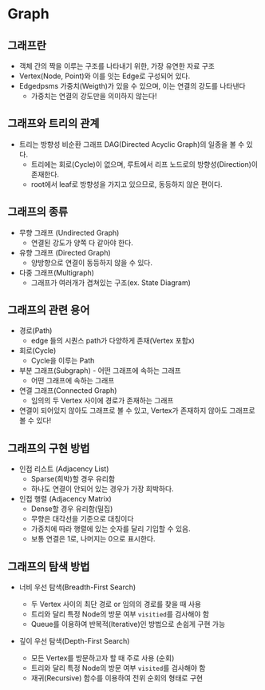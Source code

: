 # Graph

## 그래프란

- 객체 간의 짝을 이루는 구조를 나타내기 위한, 가장 유연한 자료 구조
- Vertex(Node, Point)와 이를 잇는 Edge로 구성되어 있다.
- Edgedpsms 가중치(Weigth)가 있을 수 있으며, 이는 연결의 강도를 나타낸다
    + 가중치는 연결의 강도만을 의미하지 않는다!

## 그래프와 트리의 관계

- 트리는 방향성 비순환 그래프 DAG(Directed Acyclic Graph)의 일종을 볼 수 있다.
    + 트리에는 회로(Cycle)이 없으며, 루트에서 리프 노드로의 방향성(Direction)이 존재한다.
    + root에서 leaf로 방향성을 가지고 있으므로, 동등하지 않은 편이다.

## 그래프의 종류

- 무향 그래프 (Undirected Graph)
    + 연결된 강도가 양쪽 다 같아야 한다.
- 유향 그래프 (Directed Graph)
    + 양방향으로 연결이 동등하지 않을 수 있다.
- 다중 그래프(Multigraph)
    + 그래프가 여러개가 겹쳐있는 구조(ex. State Diagram)

## 그래프의 관련 용어

- 경로(Path)
    + edge 들의 시퀀스 path가 다양하게 존재(Vertex 포함x)
- 회로(Cycle)
    + Cycle을 이루는 Path
- 부분 그래프(Subgraph) - 어떤 그래프에 속하는 그래프
    + 어떤 그래프에 속하는 그래프
- 연결 그래프(Connected Graph)
    + 임의의 두 Vertex 사이에 경로가 존재하는 그래프
- 연결이 되어있지 않아도 그래프로 볼 수 있고, Vertex가 존재하지 않아도 그래프로 볼 수 있다!
        
## 그래프의 구현 방법

- 인접 리스트 (Adjacency List)
    + Sparse(희박)할 경우 유리함
    + 하나도 연결이 안되어 있는 경우가 가장 희박하다.
- 인접 행렬 (Adjacency Matrix)
    + Dense할 경우 유리함(밀집)
    + 무향은 대각선을 기준으로 대칭이다
    + 가중치에 따라 행렬에 있는 숫자를 달리 기입할 수 있음.
    + 보통 연결은 1로, 나머지는 0으로 표시한다.
    
## 그래프의 탐색 방법

- 너비 우선 탐색(Breadth-First Search)
    + 두 Vertex 사이의 최단 경로 or 임의의 경로를 찾을 때 사용
    + 트리와 달리 특정 Node의 방문 여부 `visitied`를 검사해야 함
    + Queue를 이용하여 반복적(Iterative)인 방법으로 손쉽게 구현 가능
    
- 깊이 우선 탐색(Depth-First Search)
    + 모든 Vertex를 방문하고자 할 때 주로 사용 (순회)
    + 트리와 달리 특정 Node의 방문 여부 `visited`를 검사해야 함
    + 재귀(Recursive) 함수를 이용하여 전위 순회의 형태로 구현
